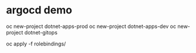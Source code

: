 # argocd demo


oc new-project dotnet-apps-prod
oc new-project dotnet-apps-dev
oc new-project dotnet-gitops

oc apply -f rolebindings/
